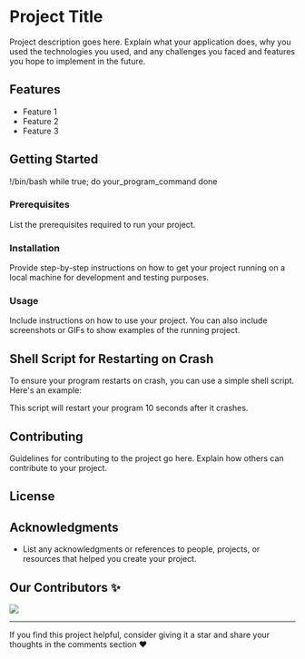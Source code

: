 # Project Title

Project description goes here. Explain what your application does, why you used the technologies you used, and any challenges you faced and features you hope to implement in the future.

## Features

- Feature 1
- Feature 2
- Feature 3

## Getting Started
!/bin/bash
while true; do
  your_program_command
done

### Prerequisites

List the prerequisites required to run your project.

### Installation

Provide step-by-step instructions on how to get your project running on a local machine for development and testing purposes.

### Usage

Include instructions on how to use your project. You can also include screenshots or GIFs to show examples of the running project.

## Shell Script for Restarting on Crash

To ensure your program restarts on crash, you can use a simple shell script. Here's an example:


This script will restart your program 10 seconds after it crashes.

## Contributing

Guidelines for contributing to the project go here. Explain how others can contribute to your project.

## License


## Acknowledgments

- List any acknowledgments or references to people, projects, or resources that helped you create your project.

## Our Contributors ✨

<a href="https://github.com/yourusername/yourproject/graphs/contributors">
 <img src="https://contrib.rocks/image?repo=yourusername/yourproject" />
</a>

---

If you find this project helpful, consider giving it a star and share your thoughts in the comments section ❤️
